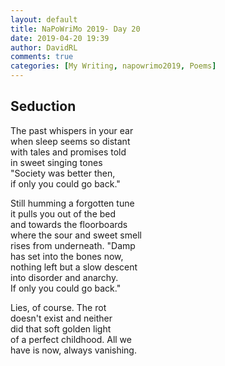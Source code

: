 ```yaml
---  
layout: default  
title: NaPoWriMo 2019- Day 20  
date: 2019-04-20 19:39  
author: DavidRL  
comments: true  
categories: [My Writing, napowrimo2019, Poems]  
---  
```

<!-- wp:heading -->  
<h2>Seduction</h2>  
<!-- /wp:heading -->  
  
<!-- wp:paragraph -->  
<p>The past whispers in your ear<br /> when sleep seems so distant<br /> with tales and promises told<br /> in sweet singing tones<br /> "Society was better then,<br /> if only you could go back."</p>  
<!-- /wp:paragraph -->  
  
<!-- wp:paragraph -->  
<p>Still humming a forgotten tune<br /> it pulls you out of the bed<br /> and towards the floorboards<br /> where the sour and sweet smell<br /> rises from underneath. "Damp<br /> has set into the bones now,<br /> nothing left but a slow descent<br /> into disorder and anarchy.<br /> If only you could go back."</p>  
<!-- /wp:paragraph -->  
  
<!-- wp:paragraph -->  
<p>Lies, of course. The rot<br />  
doesn't exist and neither<br />  
did that soft golden light<br />  
of a perfect childhood. All we <br />  
have is now, always vanishing.</p>  
<!-- /wp:paragraph -->  
  